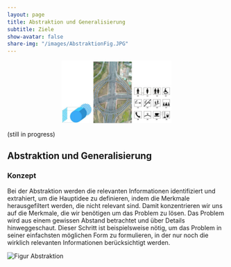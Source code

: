 ```yaml
---
layout: page
title: Abstraktion und Generalisierung
subtitle: Ziele
show-avatar: false
share-img: "/images/AbstraktionFig.JPG"
--- 
```


<center><img src="/images/AbstraktionFig.jpg" width="50%" height="50%"/></center>

(still in progress)

## Abstraktion und Generalisierung

### Konzept
Bei der Abstraktion werden die relevanten Informationen identifiziert und extrahiert, um die Hauptidee zu definieren, indem die Merkmale herausgefiltert werden, die nicht relevant sind. Damit konzentrieren wir uns auf die Merkmale, die wir benötigen um das Problem zu lösen.
Das Problem wird aus einem gewissen Abstand betrachtet und über Details hinweggeschaut. Dieser Schritt ist beispielsweise nötig, um das Problem in seiner einfachsten möglichen Form zu formulieren, in der nur noch die wirklich relevanten Informationen berücksichtigt werden.

![Figur Abstraktion](https://ctathtw.github.io/images/AbstraktionFig.jpg)
